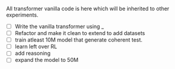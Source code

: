 
All transformer vanilla code is here which will be inherited to other experiments.


- [ ] Write the vanilla transformer using _
- [ ] Refactor and make it clean to extend to add datasets
- [ ] train atleast 10M model that generate coherent test.
- [ ] learn left over RL
- [ ] add reasoning
- [ ] expand the model to 50M